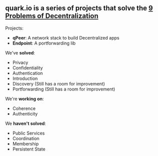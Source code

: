 ## quark.io is a series of projects that solve the <a href="https://medium.com/swlh/a-unified-theory-of-decentralization-151d6f39e38">9 Problems of Decentralization</a>

Projects:
- <b>qPeer</b>: A network stack to build Decentralized apps
- <b>Endpoint</b>: A portforwarding lib

We've <b>solved</b>:

- Privacy
- Confidentiality
- Authentication
- Introduction
- Discovery (Still has a room for improvement)
- Portforwarding (Still has a room for improvement)

We're <b>working on</b>:
- Coherence
- Authenticity

We <b>haven't solved</b>:
- Public Services
- Coordination
- Membership
- Persistent State

